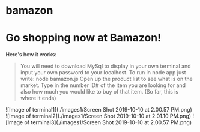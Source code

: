 # bamazon

<h1>Go shopping now at Bamazon!</h1>
  
 Here's how it works:
 
 > You will need to download MySql to display in your own terminal and input your own password to your localhost. 
 > To run in node app just write: node bamazon.js
 Open up the product list to see what is on the market. Type in the number ID# of the item you are looking for and also how much you would like to buy of that item. (So far, this is where it ends) 


![Image of terminal1](./images1/Screen Shot 2019-10-10 at 2.00.57 PM.png)
![Image of terminal2](./images1/Screen Shot 2019-10-10 at 2.01.10 PM.png)
![Image of terminal3](./images1/Screen Shot 2019-10-10 at 2.00.57 PM.png)
